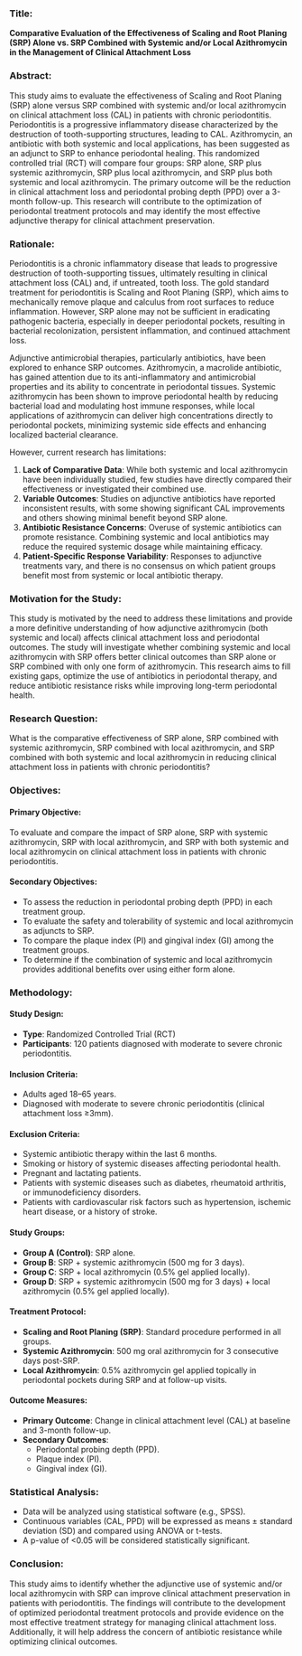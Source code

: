 ### Title:
**Comparative Evaluation of the Effectiveness of Scaling and Root Planing (SRP) Alone vs. SRP Combined with Systemic and/or Local Azithromycin in the Management of Clinical Attachment Loss**

### Abstract:
This study aims to evaluate the effectiveness of Scaling and Root Planing (SRP) alone versus SRP combined with systemic and/or local azithromycin on clinical attachment loss (CAL) in patients with chronic periodontitis. Periodontitis is a progressive inflammatory disease characterized by the destruction of tooth-supporting structures, leading to CAL. Azithromycin, an antibiotic with both systemic and local applications, has been suggested as an adjunct to SRP to enhance periodontal healing. This randomized controlled trial (RCT) will compare four groups: SRP alone, SRP plus systemic azithromycin, SRP plus local azithromycin, and SRP plus both systemic and local azithromycin. The primary outcome will be the reduction in clinical attachment loss and periodontal probing depth (PPD) over a 3-month follow-up. This research will contribute to the optimization of periodontal treatment protocols and may identify the most effective adjunctive therapy for clinical attachment preservation.

### Rationale:
Periodontitis is a chronic inflammatory disease that leads to progressive destruction of tooth-supporting tissues, ultimately resulting in clinical attachment loss (CAL) and, if untreated, tooth loss. The gold standard treatment for periodontitis is Scaling and Root Planing (SRP), which aims to mechanically remove plaque and calculus from root surfaces to reduce inflammation. However, SRP alone may not be sufficient in eradicating pathogenic bacteria, especially in deeper periodontal pockets, resulting in bacterial recolonization, persistent inflammation, and continued attachment loss.

Adjunctive antimicrobial therapies, particularly antibiotics, have been explored to enhance SRP outcomes. Azithromycin, a macrolide antibiotic, has gained attention due to its anti-inflammatory and antimicrobial properties and its ability to concentrate in periodontal tissues. Systemic azithromycin has been shown to improve periodontal health by reducing bacterial load and modulating host immune responses, while local applications of azithromycin can deliver high concentrations directly to periodontal pockets, minimizing systemic side effects and enhancing localized bacterial clearance.

However, current research has limitations:

1. **Lack of Comparative Data**: While both systemic and local azithromycin have been individually studied, few studies have directly compared their effectiveness or investigated their combined use.
2. **Variable Outcomes**: Studies on adjunctive antibiotics have reported inconsistent results, with some showing significant CAL improvements and others showing minimal benefit beyond SRP alone.
3. **Antibiotic Resistance Concerns**: Overuse of systemic antibiotics can promote resistance. Combining systemic and local antibiotics may reduce the required systemic dosage while maintaining efficacy.
4. **Patient-Specific Response Variability**: Responses to adjunctive treatments vary, and there is no consensus on which patient groups benefit most from systemic or local antibiotic therapy.

### Motivation for the Study:
This study is motivated by the need to address these limitations and provide a more definitive understanding of how adjunctive azithromycin (both systemic and local) affects clinical attachment loss and periodontal outcomes. The study will investigate whether combining systemic and local azithromycin with SRP offers better clinical outcomes than SRP alone or SRP combined with only one form of azithromycin. This research aims to fill existing gaps, optimize the use of antibiotics in periodontal therapy, and reduce antibiotic resistance risks while improving long-term periodontal health.

### Research Question:
What is the comparative effectiveness of SRP alone, SRP combined with systemic azithromycin, SRP combined with local azithromycin, and SRP combined with both systemic and local azithromycin in reducing clinical attachment loss in patients with chronic periodontitis?

### Objectives:
#### Primary Objective:
To evaluate and compare the impact of SRP alone, SRP with systemic azithromycin, SRP with local azithromycin, and SRP with both systemic and local azithromycin on clinical attachment loss in patients with chronic periodontitis.

#### Secondary Objectives:
- To assess the reduction in periodontal probing depth (PPD) in each treatment group.
- To evaluate the safety and tolerability of systemic and local azithromycin as adjuncts to SRP.
- To compare the plaque index (PI) and gingival index (GI) among the treatment groups.
- To determine if the combination of systemic and local azithromycin provides additional benefits over using either form alone.

### Methodology:
#### Study Design:
- **Type**: Randomized Controlled Trial (RCT)
- **Participants**: 120 patients diagnosed with moderate to severe chronic periodontitis.

#### Inclusion Criteria:
- Adults aged 18–65 years.
- Diagnosed with moderate to severe chronic periodontitis (clinical attachment loss ≥3mm).

#### Exclusion Criteria:
- Systemic antibiotic therapy within the last 6 months.
- Smoking or history of systemic diseases affecting periodontal health.
- Pregnant and lactating patients.
- Patients with systemic diseases such as diabetes, rheumatoid arthritis, or immunodeficiency disorders.
- Patients with cardiovascular risk factors such as hypertension, ischemic heart disease, or a history of stroke.

#### Study Groups:
- **Group A (Control)**: SRP alone.
- **Group B**: SRP + systemic azithromycin (500 mg for 3 days).
- **Group C**: SRP + local azithromycin (0.5% gel applied locally).
- **Group D**: SRP + systemic azithromycin (500 mg for 3 days) + local azithromycin (0.5% gel applied locally).

#### Treatment Protocol:
- **Scaling and Root Planing (SRP)**: Standard procedure performed in all groups.
- **Systemic Azithromycin**: 500 mg oral azithromycin for 3 consecutive days post-SRP.
- **Local Azithromycin**: 0.5% azithromycin gel applied topically in periodontal pockets during SRP and at follow-up visits.

#### Outcome Measures:
- **Primary Outcome**: Change in clinical attachment level (CAL) at baseline and 3-month follow-up.
- **Secondary Outcomes**:
  - Periodontal probing depth (PPD).
  - Plaque index (PI).
  - Gingival index (GI).

### Statistical Analysis:
- Data will be analyzed using statistical software (e.g., SPSS).
- Continuous variables (CAL, PPD) will be expressed as means ± standard deviation (SD) and compared using ANOVA or t-tests.
- A p-value of <0.05 will be considered statistically significant.

### Conclusion:
This study aims to identify whether the adjunctive use of systemic and/or local azithromycin with SRP can improve clinical attachment preservation in patients with periodontitis. The findings will contribute to the development of optimized periodontal treatment protocols and provide evidence on the most effective treatment strategy for managing clinical attachment loss. Additionally, it will help address the concern of antibiotic resistance while optimizing clinical outcomes.
